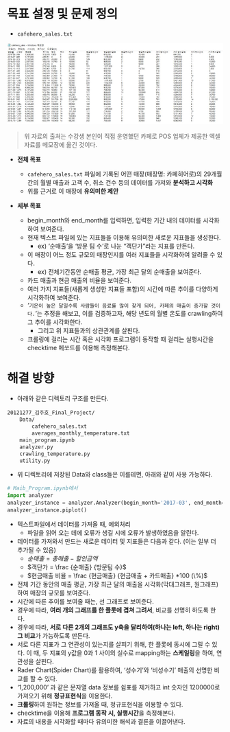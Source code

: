 # 목표 설정 및 문제 정의

- `cafehero_sales.txt`

![그림입니다.원본 그림의 이름: CLP00001d44bce8.bmp원본 그림의 크기: 가로 1186pixel, 세로 446pixel](./ImgsForDoc/proposalImg1.jpg)

  >위 자료의 출처는 수강생 본인이 직접 운영했던 카페로 POS 업체가 제공한 엑셀 자료를 메모장에 옮긴 것이다.



- **전체 목표**
  - `cafehero_sales.txt` 파일에 기록된 어떤 매장(매장명: 카페히어로)의 29개월간의 월별 매출과 고객 수, 취소 건수 등의 데이터를 가져와 **분석하고 시각화**
  - 위를 근거로 이 매장에 **유의미한 제안** 



- **세부 목표**
  - begin_month와 end_month를 입력하면, 입력한 기간 내의 데이터를 시각화하여 보여준다.
  - 현재 텍스트 파일에 있는 지표들을 이용해 유의미한 새로운 지표들을 생성한다.
    - ex) ‘순매출’을 ‘방문 팀 수’로 나눈 “객단가”라는 지표를 만든다.
  - 이 매장이 어느 정도 규모의 매장인지를 여러 지표들을 시각화하여 알려줄 수 있다.
    - ex) 전체기간동안 순매출 평균, 가장 최근 달의 순매출을 보여준다.
  - 카드 매출과 현금 매출의 비율을 보여준다.
  - 여러 가지 지표들(새롭게 생성한 지표들 포함)의 시간에 따른 추이를 다양하게 시각화하여 보여준다. 
  - ‘`기온이 높은 달일수록 사람들이 음료를 많이 찾게 되어, 카페의 매출이 증가할 것이다.`’는 추정을 해보고, 이를 검증하고자, 해당 년도의 월별 온도를 crawling하여 그 추이를 시각화한다. 
    - 그리고 위 지표들과의 상관관계를 살핀다.
  - 크롤링에 걸리는 시간 혹은 시각화 프로그램이 동작할 때 걸리는 실행시간을 checktime 메쏘드를 이용해 측정해본다.

# 해결 방향

- 아래와 같은 디렉토리 구조를 만든다.

```
20121277_김주호_Final_Project/
	Data/
		cafehero_sales.txt
		averages_monthly_temperature.txt
    main_program.ipynb
    analyzer.py
    crawling_temperature.py
    utility.py
```



- 위 디렉토리에 저장된 Data와 class들은 이를테면, 아래와 같이 사용 가능하다.

```python
# Maib_Program.ipynb에서
import analyzer
analyzer_instance = analyzer.Analyzer(begin_month='2017-03', end_month='2017-05')
analyzer_instance.piplot()
```



- 텍스트파일에서 데이터를 가져올 때, 예외처리
  - 파일을 읽어 오는 데에 오류가 생길 시에 오류가 발생하였음을 알린다.
- 데이터를 가져와서 만드는 새로운 데이터 및 지표들은 다음과 같다. (이는 일부 더 추가될 수 있음)
  - $순매출 = 총매출 - 할인금액$
  - $객단가 = \frac {순매출} {방문팀 수}$
  - $현금매출 비율 = \frac {현금매출} {현금매출 + 카드매출} *100 (\%)$
- 전체 기간 동안의 매출 평균, 가장 최근 달의 매출을 시각화(막대그래프, 원그래프)하여 매장의 규모를 보여준다.
- 시간에 따른 추이를 보여줄 때는, 선 그래프로 보여준다.
- 경우에 따라, **여러 개의 그래프를 한 플롯에 겹쳐 그려서**, 비교를 선명히 하도록 한다.
- 경우에 따라, **서로 다른 2개의 그래프도 y축을 달리하여(하나는 left, 하나는 right) 그 비교**가 가능하도록 만든다.
- 서로 다른 지표가 그 연관성이 있는지를 살피기 위해, 한 플롯에 동시에 그릴 수 있다. 이 때, 두 지표의 y값을 0과 1 사이의 실수로 mapping하는 **스케일링**을 하여, 연관성을 살핀다.
- Rader Chart(Spider Chart)를 활용하여, ‘성수기’와 ‘비성수기’ 매출의 선명한 비교를 할 수 있다.
- ‘1,200,000’ 과 같은 문자열 data 정보를 쉼표를 제거하고 int 숫자인 1200000로 가져오기 위해 **정규표현식**을 이용한다.
- **크롤링**하여 원하는 정보를 가져올 때, 정규표현식을 이용할 수 있다.
- checktime을 이용해 **프로그램 동작 시, 실행시간**을 측정해본다.
- 자료의 내용을 시각화할 때마다 유의미한 해석과 결론을 이끌어낸다.

